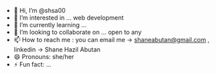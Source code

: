 - 👋 Hi, I’m @shsa00
- 👀 I’m interested in ... web development
- 🌱 I’m currently learning ...
- 💞️ I’m looking to collaborate on ... open to any
- 📫 How to reach me : you can email me -> shaneabutan@gmail.com , linkedin -> Shane Hazil Abutan
- 😄 Pronouns: she/her
- ⚡ Fun fact: ...

<!---
shsa00/shsa00 is a ✨ special ✨ repository because its `README.md` (this file) appears on your GitHub profile.
You can click the Preview link to take a look at your changes.
--->
